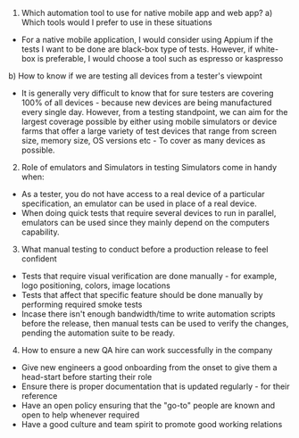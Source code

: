 1. Which automation tool to use for native mobile app
and web app?
a) Which tools would I prefer to use in these situations
 - For a native mobile application, I would consider using Appium if the tests I want
 to be done are black-box type of tests. However, if white-box is preferable, I would choose a tool such as 
espresso or kaspresso

b) How to know if we are testing all devices from a tester's viewpoint
- It is generally very difficult to know that for sure testers are covering 
100% of all devices - because new devices are being manufactured every single
day. However, from a testing standpoint, we can aim for the largest coverage possible by either using
mobile simulators or device farms that offer a large variety of test devices
that range from screen size, memory size, OS versions etc - To cover as many
devices as possible.

2. Role of emulators and Simulators in testing
Simulators come in handy when:
- As a tester, you do not have access to a real device 
of a particular specification, an emulator can be used in place of a real device.
- When doing quick tests that require several devices to run in parallel, emulators
can be used since they mainly depend on the computers capability.

3. What manual testing to conduct before a production release to feel confident
- Tests that require visual verification are done manually - for example, logo positioning, colors, image
locations
- Tests that affect that specific feature should be done manually by performing required 
smoke tests
- Incase there isn't enough bandwidth/time to write automation scripts before the release, then manual 
tests can be used to verify the changes, pending the automation suite to be ready.

4. How to ensure a new QA hire can work successfully in the company
- Give new engineers a good onboarding from the onset to give them a head-start
before starting their role
- Ensure there is proper documentation that is updated regularly - for their 
reference
- Have an open policy ensuring that the "go-to" people are known and open to
help whenever required
- Have a good culture and team spirit to promote good working relations